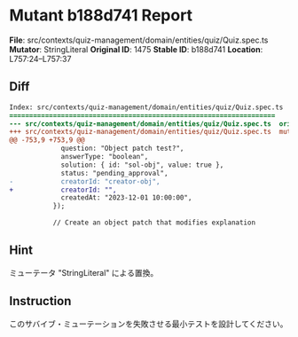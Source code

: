# Mutant b188d741 Report

**File**: src/contexts/quiz-management/domain/entities/quiz/Quiz.spec.ts
**Mutator**: StringLiteral
**Original ID**: 1475
**Stable ID**: b188d741
**Location**: L757:24–L757:37

## Diff

```diff
Index: src/contexts/quiz-management/domain/entities/quiz/Quiz.spec.ts
===================================================================
--- src/contexts/quiz-management/domain/entities/quiz/Quiz.spec.ts	original
+++ src/contexts/quiz-management/domain/entities/quiz/Quiz.spec.ts	mutated #1475
@@ -753,9 +753,9 @@
             question: "Object patch test?",
             answerType: "boolean",
             solution: { id: "sol-obj", value: true },
             status: "pending_approval",
-            creatorId: "creator-obj",
+            creatorId: "",
             createdAt: "2023-12-01 10:00:00",
           });
 
           // Create an object patch that modifies explanation
```

## Hint

ミューテータ "StringLiteral" による置換。

## Instruction

このサバイブ・ミューテーションを失敗させる最小テストを設計してください。

